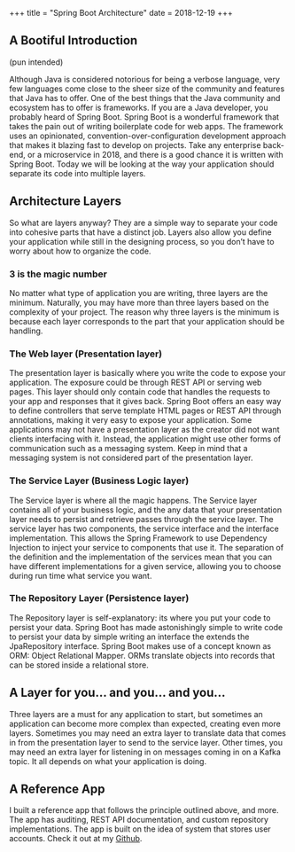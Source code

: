 +++
title = "Spring Boot Architecture"
date = 2018-12-19
+++

## A Bootiful Introduction

(pun intended)

Although Java is considered notorious for being a verbose language, very few languages come close to the sheer size of the community and features that Java has to offer. One of the best things that the Java community and ecosystem has to offer is frameworks. If you are a Java developer, you probably heard of Spring Boot. Spring Boot is a wonderful framework that takes the pain out of writing boilerplate code for web apps. The framework uses an opinionated, convention-over-configuration development approach that makes it blazing fast to develop on projects. Take any enterprise back-end, or a microservice in 2018, and there is a good chance it is written with Spring Boot. Today we will be looking at the way your application should separate its code into multiple layers.

## Architecture Layers

So what are layers anyway? They are a simple way to separate your code into cohesive parts that have a distinct job. Layers also allow you define your application while still in the designing process, so you don’t have to worry about how to organize the code.

### 3 is the magic number

No matter what type of application you are writing, three layers are the minimum. Naturally, you may have more than three layers based on the complexity of your project. The reason why three layers is the minimum is because each layer corresponds to the part that your application should be handling.

### The Web layer (Presentation layer)

The presentation layer is basically where you write the code to expose your application. The exposure could be through REST API or serving web pages. This layer should only contain code that handles the requests to your app and responses that it gives back. Spring Boot offers an easy way to define controllers that serve template HTML pages or REST API through annotations, making it very easy to expose your application. Some applications may not have a presentation layer as the creator did not want clients interfacing with it. Instead, the application might use other forms of communication such as a messaging system. Keep in mind that a messaging system is not considered part of the presentation layer.

### The Service Layer (Business Logic layer)

The Service layer is where all the magic happens. The Service layer contains all of your business logic, and the any data that your presentation layer needs to persist and retrieve passes through the service layer. The service layer has two components, the service interface and the interface implementation. This allows the Spring Framework to use Dependency Injection to inject your service to components that use it. The separation of the definition and the implementation of the services mean that you can have different implementations for a given service, allowing you to choose during run time what service you want.

### The Repository Layer (Persistence layer)

The Repository layer is self-explanatory: its where you put your code to persist your data. Spring Boot has made astonishingly simple to write code to persist your data by simple writing an interface the extends the JpaRepository interface. Spring Boot makes use of a concept known as ORM: Object Relational Mapper. ORMs translate objects into records that can be stored inside a relational store.

## A Layer for you… and you… and you…

Three layers are a must for any application to start, but sometimes an application can become more complex than expected, creating even more layers. Sometimes you may need an extra layer to translate data that comes in from the presentation layer to send to the service layer. Other times, you may need an extra layer for listening in on messages coming in on a Kafka topic. It all depends on what your application is doing.

## A Reference App

I built a reference app that follows the principle outlined above, and more. The app has auditing, REST API documentation, and custom repository implementations. The app is built on the idea of system that stores user accounts. Check it out at my [Github](https://github.com/spachava753/spring-boot-reference-architecure).
